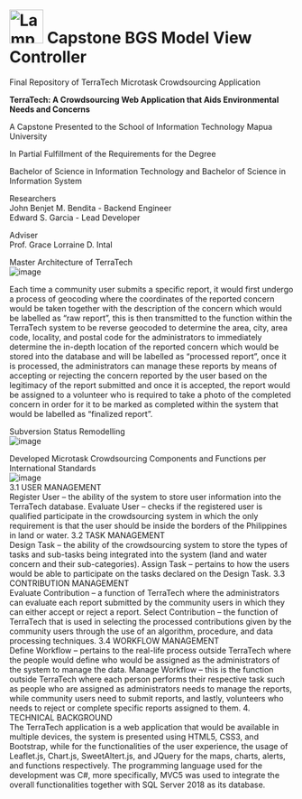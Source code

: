 # <img src="https://upload.wikimedia.org/wikipedia/en/6/65/Map%C3%BAa_University_logo.png" alt="Lamp" width="60" height="60"> Capstone BGS Model View Controller
<p>Final Repository of TerraTech Microtask Crowdsourcing Application</p>

<b><p>TerraTech: A Crowdsourcing Web Application that Aids Environmental Needs and Concerns</p></b>
<p>A Capstone Presented to the School of Information Technology Mapua University</p>
<p>In Partial Fulfillment of the Requirements for the Degree</p>
<p>Bachelor of Science in Information Technology and Bachelor of Science in Information System</p>



Researchers<br />
John Benjet M. Bendita - Backend Engineer<br />
Edward S. Garcia - Lead Developer<br />

Adviser<br />
Prof. Grace Lorraine D. Intal


Master Architecture of TerraTech<br />
![image](https://user-images.githubusercontent.com/42932255/112228713-af47b180-8c6c-11eb-8cbb-d8b247f4097b.png)

Each time a community user submits a specific report, it would first undergo a process of geocoding where the coordinates of the reported concern would be taken together with the description of the concern which would be labelled as “raw report”, this is then transmitted to the function within the TerraTech system to be reverse geocoded to determine the area, city, area code, locality, and postal code for the administrators to immediately determine the in-depth location of the reported concern which would be stored into the database and will be labelled as “processed report”, once it is processed, the administrators can manage these reports by means of accepting or rejecting the concern reported by the user based on the legitimacy of the report submitted and once it is accepted, the report would be assigned to a volunteer who is required to take a photo of the completed concern in order for it to be marked as completed within the system that would be labelled as “finalized report”.

Subversion Status Remodelling<br />
![image](https://user-images.githubusercontent.com/42932255/112228739-bd95cd80-8c6c-11eb-9885-e8913a785929.png)

Developed Microtask Crowdsourcing Components and Functions per International Standards<br />
![image](https://user-images.githubusercontent.com/42932255/112228800-d7cfab80-8c6c-11eb-8799-8749dbf7b753.png)<br />
3.1 USER MANAGEMENT<br />
Register User – the ability of the system to store user information into the TerraTech database.
Evaluate User – checks if the registered user is qualified participate in the crowdsourcing system in which the only requirement is that the user should be inside the borders of the Philippines in land or water.
3.2 TASK MANAGEMENT<br />
Design Task – the ability of the crowdsourcing system to store the types of tasks and sub-tasks being integrated into the system (land and water concern and their sub-categories).
Assign Task – pertains to how the users would be able to participate on the tasks declared on the Design Task.
3.3 CONTRIBUTION MANAGEMENT<br />
Evaluate Contribution – a function of TerraTech where the administrators can evaluate each report submitted by the community users in which they can either accept or reject a report.
Select Contribution – the function of TerraTech that is used in selecting the processed contributions given by the community users through the use of an algorithm, procedure, and data processing techniques.
3.4 WORKFLOW MANAGEMENT<br />
Define Workflow – pertains to the real-life process outside TerraTech where the people would define who would be assigned as the administrators of the system to manage the data.
Manage Workflow – this is the function outside TerraTech where each person performs their respective task such as people who are assigned as administrators needs to manage the reports, while community users need to submit reports, and lastly, volunteers who needs to reject or complete specific reports assigned to them.
4. TECHNICAL BACKGROUND<br />
The TerraTech application is a web application that would be available in multiple devices, the system is presented using HTML5, CSS3, and Bootstrap, while for the functionalities of the user experience, the usage of Leaflet.js, Chart.js, SweetAltert.js, and JQuery for the maps, charts, alerts, and functions respectively. The programming language used for the development was C#, more specifically, MVC5 was used to integrate the overall functionalities together with SQL Server 2018 as its database. 



